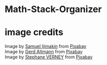 # Math-Stack-Organizer
# image credits
Image by <a href="https://pixabay.com/users/samocean-14846255/?utm_source=link-attribution&utm_medium=referral&utm_campaign=image&utm_content=8668923">Samuel Ijimakin</a> from <a href="https://pixabay.com//?utm_source=link-attribution&utm_medium=referral&utm_campaign=image&utm_content=8668923">Pixabay</a><br>
Image by <a href="https://pixabay.com/users/geralt-9301/?utm_source=link-attribution&utm_medium=referral&utm_campaign=image&utm_content=2446667">Gerd Altmann</a> from <a href="https://pixabay.com//?utm_source=link-attribution&utm_medium=referral&utm_campaign=image&utm_content=2446667">Pixabay</a><br>
Image by <a href="https://pixabay.com/users/hellio42-41181595/?utm_source=link-attribution&utm_medium=referral&utm_campaign=image&utm_content=8674235">Stephane VERNEY</a> from <a href="https://pixabay.com//?utm_source=link-attribution&utm_medium=referral&utm_campaign=image&utm_content=8674235">Pixabay</a>